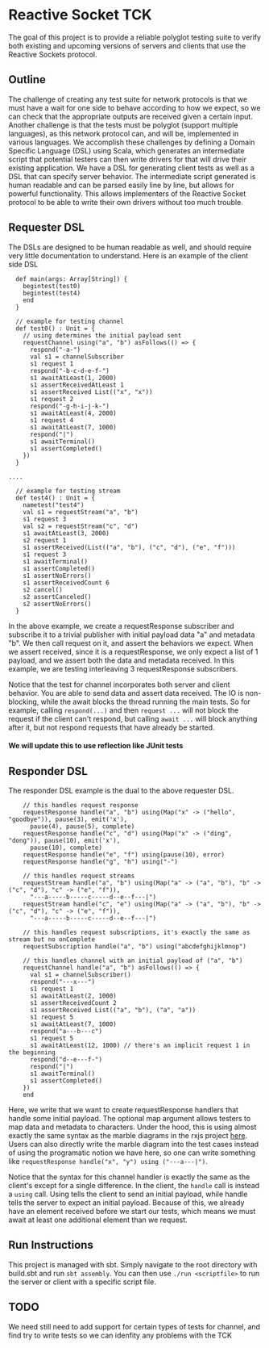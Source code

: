 # Reactive Socket TCK

The goal of this project is to provide a reliable polyglot testing suite to verify both existing and upcoming versions of servers and clients that use the Reactive Sockets protocol.

## Outline

The challenge of creating any test suite for network protocols is that we must have a wait for one side to behave according to how we expect, so we can check that the appropriate outputs are received given a certain input.
Another challenge is that the tests must be polyglot (support multiple languages), as this network protocol can, and will be, implemented in various languages.
We accomplish these challenges by defining a Domain Specific Language (DSL) using Scala, which generates an intermediate script that potential testers can then write drivers for that will drive their existing application.
We have a DSL for generating client tests as well as a DSL that can specify server behavior. The intermediate script generated is human readable and can be parsed easily line by line, but allows for powerful functionality.
This allows implementers of the Reactive Socket protocol to be able to write their own drivers without too much trouble.

## Requester DSL

The DSLs are designed to be human readable as well, and should require very little documentation to understand. Here is an example of the client side DSL
```
  def main(args: Array[String]) {
    begintest(test0)
    begintest(test4)
    end
  }

  // example for testing channel
  def test0() : Unit = {
    // using determines the initial payload sent
    requestChannel using("a", "b") asFollows(() => {
      respond("-a-")
      val s1 = channelSubscriber
      s1 request 1
      respond("-b-c-d-e-f-")
      s1 awaitAtLeast(1, 2000)
      s1 assertReceivedAtLeast 1
      s1 assertReceived List(("x", "x"))
      s1 request 2
      respond("-g-h-i-j-k-")
      s1 awaitAtLeast(4, 2000)
      s1 request 4
      s1 awaitAtLeast(7, 1000)
      respond("|")
      s1 awaitTerminal()
      s1 assertCompleted()
    })
  }

....

  // example for testing stream
  def test4() : Unit = {
    nametest("test4")
    val s1 = requestStream("a", "b")
    s1 request 3
    val s2 = requestStream("c", "d")
    s1 awaitAtLeast(3, 2000)
    s2 request 1
    s1 assertReceived(List(("a", "b"), ("c", "d"), ("e", "f")))
    s1 request 3
    s1 awaitTerminal()
    s1 assertCompleted()
    s1 assertNoErrors()
    s1 assertReceivedCount 6
    s2 cancel()
    s2 assertCanceled()
    s2 assertNoErrors()
  }
```
In the above example, we create a requestResponse subscriber and subscribe it to a trivial publisher with initial payload data "a" and metadata "b". We then call request on it, and assert the behaviors we expect.
When we assert received, since it is a requestResponse, we only expect a list of 1 payload, and we assert both the data and metadata received. In this example, we are testing interleaving 3 requestResponse subscribers.

Notice that the test for channel incorporates both server and client behavior. You are able to send data and assert data received. The IO is non-blocking, while the await blocks the thread running the main
tests. So for example, calling `respond(...)` and then `request ...` will not block the request if the client can't respond, but calling `await ...` will block anything after it, but not respond requests
that have already be started.

#### We will update this to use reflection like JUnit tests

## Responder DSL
The responder DSL example is the dual to the above requester DSL.
```
    // this handles request response
    requestResponse handle("a", "b") using(Map("x" -> ("hello", "goodbye")), pause(3), emit('x'),
      pause(4), pause(5), complete)
    requestResponse handle("c", "d") using(Map("x" -> ("ding", "dong")), pause(10), emit('x'),
      pause(10), complete)
    requestResponse handle("e", "f") using(pause(10), error)
    requestResponse handle("g", "h") using("-")

    // this handles request streams
    requestStream handle("a", "b") using(Map("a" -> ("a", "b"), "b" -> ("c", "d"), "c" -> ("e", "f")),
      "---a-----b-----c-----d--e--f---|")
    requestStream handle("c", "e") using(Map("a" -> ("a", "b"), "b" -> ("c", "d"), "c" -> ("e", "f")),
      "---a-----b-----c-----d--e--f---|")

    // this handles request subscriptions, it's exactly the same as stream but no onComplete
    requestSubscription handle("a", "b") using("abcdefghijklmnop")

    // this handles channel with an initial payload of ("a", "b")
    requestChannel handle("a", "b") asFollows(() => {
      val s1 = channelSubscriber()
      respond("---x---")
      s1 request 1
      s1 awaitAtLeast(2, 1000)
      s1 assertReceivedCount 2
      s1 assertReceived List(("a", "b"), ("a", "a"))
      s1 request 5
      s1 awaitAtLeast(7, 1000)
      respond("a---b---c")
      s1 request 5
      s1 awaitAtLeast(12, 1000) // there's an implicit request 1 in the beginning
      respond("d--e---f-")
      respond("|")
      s1 awaitTerminal()
      s1 assertCompleted()
    })
    end
```
Here, we write that we want to create requestResponse handlers that handle some initial payload. The optional map argument allows testers to map data and metadata to characters. Under the hood, this is using almost exactly
the same syntax as the marble diagrams in the rxjs project [here](https://github.com/ReactiveX/rxjs/blob/master/doc/writing-marble-tests.md#marble-syntax). Users can also directly write the marble diagram into the test cases
instead of using the programatic notion we have here, so one can write something like `requestResponse handle("x", "y") using ("---a---|")`.

Notice that the syntax for this channel handler is exactly the same as the client's except for a single difference. In the client, the `handle` call is instead a `using` call. Using tells the client
to send an initial payload, while handle tells the server to expect an initial payload. Because of this, we already have an element received before we start our tests, which means we must await
at least one additional element than we request.

## Run Instructions
This project is managed with sbt. Simply navigate to the root directory with build.sbt and run `sbt assembly`. You can then use `./run <scriptfile>` to run the server or client with a specific script file.

## TODO
We need still need to add support for certain types of tests for channel, and find try to write tests so we can idenfity any problems with the TCK
